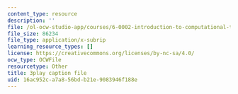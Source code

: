 ```yaml
---
content_type: resource
description: ''
file: /ol-ocw-studio-app/courses/6-0002-introduction-to-computational-thinking-and-data-science-fall-2016/16ac952ca7a856bdb21e9083946f188e_V_TulH374hw.vtt
file_size: 86234
file_type: application/x-subrip
learning_resource_types: []
license: https://creativecommons.org/licenses/by-nc-sa/4.0/
ocw_type: OCWFile
resourcetype: Other
title: 3play caption file
uid: 16ac952c-a7a8-56bd-b21e-9083946f188e
---
```

